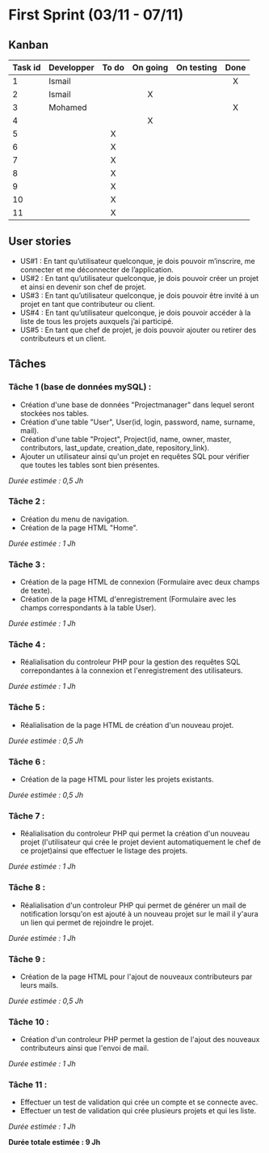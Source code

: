 # First Sprint (03/11 - 07/11)

## Kanban
|Task id | Developper | To do | On going | On testing | Done |
| ---------- | ---------- | :-----: | :--------: | :----------: | :----: |
| 1 |Ismail |  | | |X |
| 2 | Ismail|  |X | | |
| 3 |Mohamed | | | |X |
| 4 | | |X | | |
| 5 | | X | | | |
| 6 | | X | | | |
| 7 | | X | | | |
| 8 | | X | | | |
| 9 | | X | | | |
| 10 | | X | | | |
| 11 | | X | | | |


## User stories
* US#1 : En tant qu’utilisateur quelconque, je dois pouvoir m’inscrire, me connecter et me déconnecter de l’application.
* US#2 : En tant qu’utilisateur quelconque, je dois pouvoir créer un projet et ainsi en devenir son chef de projet.
* US#3 : En tant qu’utilisateur quelconque, je dois pouvoir être invité à un projet en tant que contributeur ou client.
* US#4 : En tant qu’utilisateur quelconque, je dois pouvoir accéder à la liste de tous les projets auxquels j’ai participé.
* US#5 : En tant que chef de projet, je dois pouvoir ajouter ou retirer des contributeurs et un client. 

## Tâches
### Tâche 1 (base de données mySQL) :
* Création d'une base de données "Projectmanager" dans lequel seront stockées nos tables. 
* Création d'une table "User", User(id, login, password, name, surname, mail). 
* Création d'une table "Project", Project(id, name, owner, master, contributors, last_update, creation_date, repository_link). 
* Ajouter un utilisateur ainsi qu'un projet en requêtes SQL pour vérifier que toutes les tables sont bien présentes. 

*Durée estimée : 0,5 Jh*

### Tâche 2 :
* Création du menu de navigation.
* Création de la page HTML "Home".

*Durée estimée : 1 Jh*

### Tâche 3 :
* Création de la page HTML de connexion (Formulaire avec deux champs de texte).
* Création de la page HTML d'enregistrement (Formulaire avec les champs correspondants à la table User).

*Durée estimée : 1 Jh*

### Tâche 4 :
* Réalialisation du controleur PHP pour la gestion des requêtes SQL correpondantes à la connexion et l'enregistrement des utilisateurs. 

*Durée estimée : 1 Jh*

### Tâche 5 :
* Réalialisation de la page HTML de création d'un nouveau projet.

*Durée estimée : 0,5 Jh*

### Tâche 6 :
* Création de la page HTML pour lister les projets existants.

*Durée estimée : 0,5 Jh*

### Tâche 7 :
* Réalialisation du controleur PHP qui permet la création d'un nouveau projet (l'utilisateur qui crée le projet devient automatiquement le chef de ce projet)ainsi que effectuer le listage des projets.

*Durée estimée : 1 Jh*


### Tâche 8 :
* Réalialisation d'un controleur PHP qui permet de générer un mail de notification lorsqu'on est ajouté à un nouveau projet sur le mail il y'aura un lien qui permet de rejoindre le projet.

*Durée estimée : 1 Jh*

### Tâche 9 :
* Création de la page HTML pour l'ajout de nouveaux contributeurs par leurs mails.

*Durée estimée : 0,5 Jh*

### Tâche 10 :
* Création d'un controleur PHP permet la gestion de l'ajout des nouveaux contributeurs ainsi que l'envoi de mail.

*Durée estimée : 1 Jh*


### Tâche 11 :
* Effectuer un test de validation qui crée un compte et se connecte avec.
* Effectuer un test de validation qui crée plusieurs projets et qui les liste.

*Durée estimée : 1 Jh*






**Durée totale estimée : 9 Jh**
